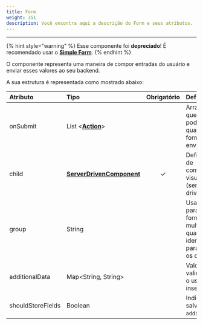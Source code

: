 ```yaml
---
title: Form
weight: 351
description: Você encontra aqui a descrição do Form e seus atributos.
---
```


---

{% hint style="warning" %}
Esse componente foi **depreciado**! É recomendado usar o [**Simple Form**](simple-form-web.md).
{% endhint %}

O componente representa uma maneira de compor entradas do usuário e enviar esses valores ao seu backend.

A sua estrutura é representada como mostrado abaixo: 

<table>
  <thead>
    <tr>
      <th style="text-align:left">Atributo</th>
      <th style="text-align:left">Tipo</th>
      <th style="text-align:center">Obrigat&#xF3;rio</th>
      <th style="text-align:left">Defini&#xE7;&#xE3;o</th>
    </tr>
  </thead>
  <tbody>
    <tr>
      <td style="text-align:left">
        <p></p>
        <p>onSubmit</p>
      </td>
      <td style="text-align:left">List &lt;<a href="../../api-acoes/"><b>Action</b></a>&gt;</td>
      <td style="text-align:center"></td>
      <td style="text-align:left">Array de a&#xE7;&#xF5;es que esse bot&#xE3;o pode disparar quando o formul&#xE1;rio
        &#xE9; enviado.</td>
    </tr>
    <tr>
      <td style="text-align:left">child</td>
      <td style="text-align:left"><a href="../"><b>ServerDrivenComponent</b></a>
      </td>
      <td style="text-align:center">&#x2713;</td>
      <td style="text-align:left">Define a lista de componentes visuais (server-driven).</td>
    </tr>
    <tr>
      <td style="text-align:left">group</td>
      <td style="text-align:left">String</td>
      <td style="text-align:center"></td>
      <td style="text-align:left">Usado somente para formul&#xE1;rios multi p&#xE1;gina, o qual &#xE9; um
        identificador para manipular os dados.</td>
    </tr>
    <tr>
      <td style="text-align:left">additionalData</td>
      <td style="text-align:left">Map&lt;String, String&gt;</td>
      <td style="text-align:center"></td>
      <td style="text-align:left">Valores sem valida&#xE7;&#xE3;o que o usu&#xE1;rio n&#xE3;o insere.</td>
    </tr>
    <tr>
      <td style="text-align:left">shouldStoreFields</td>
      <td style="text-align:left">Boolean</td>
      <td style="text-align:center"></td>
      <td style="text-align:left">Indica se deve salvar o <code>additionalData</code>.</td>
    </tr>
  </tbody>
</table>
